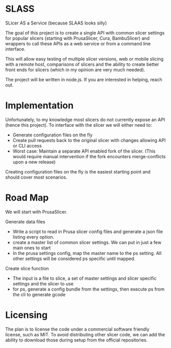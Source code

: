 # SLASS
SLicer AS a Service (because SLAAS looks silly)

The goal of this project is to create a single API with common slicer settings for popular slicers (starting with PrusaSlicer, Cura, BambuSlicer) and wrappers to call these APIs as a web service or from a command line interface.

This will allow easy testing of multiple slicer versions, web or mobile slicing with a remote host, comparisons of slicers and the ability to create better front ends for slicers (which in my opinion are very much needed).

The project will be written in node.js. If you are interested in helping, reach out. 

# Implementation
Unfortunately, to my knowledge most slicers do not currently expose an API (hence this project). To interface with the slicer we will either need to:
* Generate configuration files on the fly
* Create pull requests back to the original slicer with changes allowing API or CLI access
* Worst case: Maintain a separate API enabled fork of the slicer. (This would require manual intervention if the fork encounters merge-conflicts upon a new release)

Creating configuration files on the fly is the easiest starting point and should cover most scenarios.

# Road Map
We will start with PrusaSlicer.

Generate data files
* Write a script to read in Prusa slicer config files and generate a json file listing every option.
* create a master list of common slicer settings. We can put in just a few main ones to start
* In the prusa settings config, map the master name to the ps setting. All other settings will be considered ps specific until mapped.

Create slice function
* The input is a file to slice, a set of master settings and slicer specific settings and the slicer to use
* for ps, generate a config bundle from the settings, then execute ps from the cli to generate gcode


# Licensing
The plan is to license the code under a commercial software friendly license, such as MIT. To avoid distributing other slicer code, we can add the ability to download those during setup from the official repositories.
